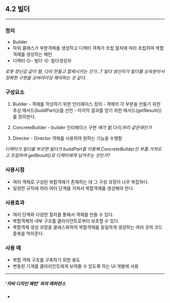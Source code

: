 4.2 빌더
---------------------

--------------------
### 정의
 - Builder
 - 하위 클래스가 부분객체를 생성하고 디렉터 객체가 조립 절차에 따라 조립하여 복합 객체를 생성하는 패턴
 - 디렉터 ◇- 빌더 ◁- 빌더생성자

_로봇 장난감 같이 팔, 다리 만들고 합체시키는 건가...?_
_빌더 생산자가 빌더를 상속받아서 정확한 구현을 오버라이딩 해야하는 것 같다._

### 구성요소
  1. Builder
    - 객체를 작성하기 위한 인터페이스 정의
    - 객체의 각 부분을 만들기 위한 추상 메서드(buildPart())를 선언
    - 마지막 결과를 얻기 위한 메서드(getResult())를 정의한다.

  2. ConcreteBuilder
    - builder 인터페이스 구현
_얘가 팔,다리,머리 같은애인가_

  3. Director
    - Director 객체를 사용하여 원하는 기능을 수행함

_디렉터가 빌더를 부르면 빌더가 buildPart를 이용해 ConcreteBuilder인 부품 가져오고 조립하여 getResult()로 디렉터에게 넘겨주는 것인가?_

### 사용시점
 - 여러 객체로 구성된 복합객체가 존재하는 데 그 구성 과정이 너무 복잡하다.
 - 일정한 규칙에 따라 여러 단계를 거쳐서 복합객체를 생성해야 한다.

### 사용효과
 - 여러 단계와 다양한 절차를 통해서 객체를 만들 수 있다.
 - 복합객체의 내부 구조를 클라이언트로부터 보호할 수 있다.
 - 복합객체 생성 과정을 클래스화하여 복합객체를 동일하게 생성하는 여러 곳의 코드 중복을 막아준다.

### 사용 예
 - 복합 객체 구조를 구축하기 위한 용도
 - 변동된 기게를 클라리언트에게 보여줄 수 있도록 하는 UI 개발에 사용

----------------
##### '자바 디자인 패턴' 외의 레퍼런스
-
